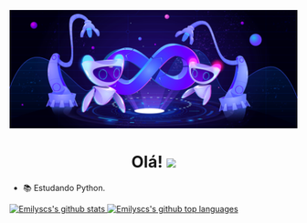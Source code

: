 ![MastHead](https://github.com/Emilyscs/images/blob/main/rect1234.png)

<h1 align="center"> Olá! <img src="https://img.icons8.com/color/48/000000/cat_in_the_bin.png"/> </h1>

  - 📚 Estudando Python.
  
  <div>
    <a href="https://github.com/emilyscs">
       <img height="180em" src="https://github-readme-stats.vercel.app/api?username=emilyscs&show_icons=true&theme=tokyonight&count_private=true" alt="Emilyscs's     github stats" />
        <img height="180em" src="https://github-readme-stats.vercel.app/api/top-langs/?username=emilyscs&theme=tokyonight&layout=compact" alt="Emilyscs's github top languages"/>
    </a>
  </div>
